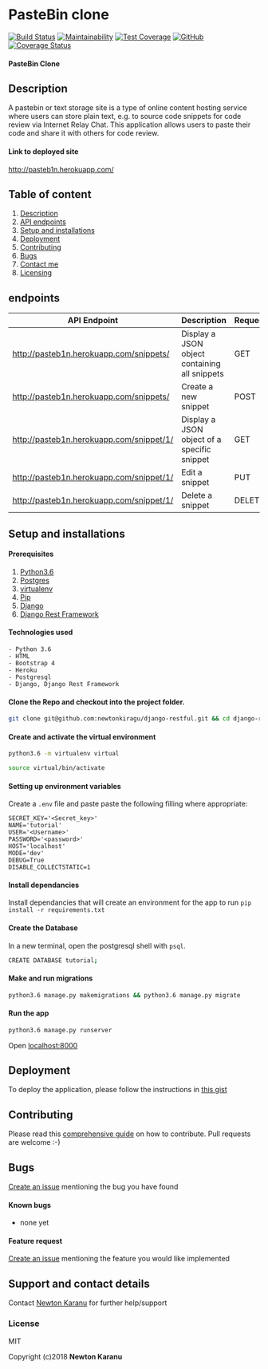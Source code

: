 # PasteBin clone
[![Build Status](https://travis-ci.com/newtonkiragu/django-restful.svg?branch=master)](https://travis-ci.com/newtonkiragu/django-restful)
[![Maintainability](https://api.codeclimate.com/v1/badges/f255d310fa438c258136/maintainability)](https://codeclimate.com/github/newtonkiragu/django-restful/maintainability)
[![Test Coverage](https://api.codeclimate.com/v1/badges/f255d310fa438c258136/test_coverage)](https://codeclimate.com/github/newtonkiragu/django-restful/test_coverage)
[![GitHub](https://img.shields.io/github/license/mashape/apistatus.svg)](https://github.com/newtonkiragu/django-restful/blob/master/LICENSE)
[![Coverage Status](https://coveralls.io/repos/github/newtonkiragu/django-restful/badge.svg)](https://coveralls.io/github/newtonkiragu/django-restful)
#### PasteBin Clone

## Description
A pastebin or text storage site is a type of online content hosting service where users can store plain text, e.g. to source code snippets for code review via Internet Relay Chat. This application allows users to paste their code and share it with others for code review.

#### Link to deployed site
http://pasteb1n.herokuapp.com/

## Table of content
1. [Description](#description)
2. [API endpoints](#endpoints)
3. [Setup and installations](#setup-and-installations)
4. [Deployment](#deployment)
5. [Contributing](#contributing)
6. [Bugs](#bugs)
7. [Contact me](#support-and-contact-details)
8. [Licensing](#license)

## endpoints
API Endpoint | Description | Request
---- | :---- | :----- |
http://pasteb1n.herokuapp.com/snippets/ | Display a JSON object containing all snippets | GET
http://pasteb1n.herokuapp.com/snippets/ | Create a new snippet | POST
http://pasteb1n.herokuapp.com/snippet/1/ | Display a JSON object of a specific snippet | GET
http://pasteb1n.herokuapp.com/snippet/1/ | Edit a snippet | PUT
http://pasteb1n.herokuapp.com/snippet/1/ | Delete a snippet | DELETE

## Setup and installations

#### Prerequisites
1. [Python3.6](https://www.python.org/downloads/)
2. [Postgres](https://www.postgresql.org/download/)
3. [virtualenv](https://virtualenv.pypa.io/en/stable/installation/)
4. [Pip](https://pip.pypa.io/en/stable/installing/)
5. [Django](https://www.djangoproject.com/download/)
5. [Django Rest Framework](http://www.django-rest-framework.org/#installation)

#### Technologies used
    - Python 3.6
    - HTML
    - Bootstrap 4
    - Heroku
    - Postgresql
    - Django, Django Rest Framework

#### Clone the Repo and checkout into the project folder.
```bash
git clone git@github.com:newtonkiragu/django-restful.git && cd django-restful
```

#### Create and activate the virtual environment
```bash
python3.6 -m virtualenv virtual
```

```bash
source virtual/bin/activate
```

#### Setting up environment variables
Create a `.env` file and paste paste the following filling where appropriate:
```
SECRET_KEY='<Secret_key>'
NAME='tutorial'
USER='<Username>'
PASSWORD='<password>'
HOST='localhost'
MODE='dev'
DEBUG=True
DISABLE_COLLECTSTATIC=1
```

#### Install dependancies
Install dependancies that will create an environment for the app to run
`pip install -r requirements.txt`

#### Create the Database
In a new terminal, open the postgresql shell with `psql`.
```bash
CREATE DATABASE tutorial;
```

#### Make and run migrations
```bash
python3.6 manage.py makemigrations && python3.6 manage.py migrate
```

#### Run the app
```bash
python3.6 manage.py runserver
```
Open [localhost:8000](http://127.0.0.1:8000/)

## Deployment
To deploy the application, please follow the instructions in [this gist](https://gist.github.com/newtonkiragu/42f2500e56d9c2375a087233587eddd0)

## Contributing
Please read this [comprehensive guide](https://opensource.guide/how-to-contribute/) on how to contribute. Pull requests are welcome :-)

## Bugs
[Create an issue](https://github.com/newtonkiragu/django-restful/blob/master/.github/ISSUE_TEMPLATE/bug_report.md) mentioning the bug you have found

#### Known bugs
 - none yet

#### Feature request
[Create an issue](https://github.com/newtonkiragu/django-restful/blob/master/.github/ISSUE_TEMPLATE/feature_request.md) mentioning the feature you would like implemented

## Support and contact details
Contact [Newton Karanu](karanunewton4@gmail.com) for further help/support

### License
MIT

Copyright (c)2018 **Newton Karanu**
